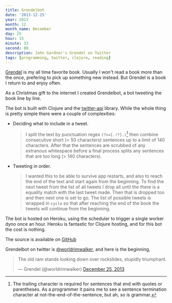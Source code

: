 ```yaml
---
title: Grendelbot
date: '2013-12-25'
year: 2013
month: 12
month_name: December
day: 25
hour: 15
minute: 33
second: 00
description: John Gardner's Grendel on Twitter
tags: [programming, twitter, clojure, reading]
---
```


[Grendel][1] is my all time favorite book. Usually I won't read a book more than the once, prefering to pick up something new instead. But Grendel is a book I return to and enjoy often.

As a Christmas gift to the internet I created Grendelbot, a bot tweeting the book line by line.

The bot is built with Clojure and the [twitter-api](https://github.com/adamwynne/twitter-api "Clojure Twitter API on Github") library. While the whole thing is pretty simple there were a couple of complexities:

*    Deciding what to include in a tweet.

     > I split the text by punctuation regex `(?<=[.!?].)`[^1] then combine consecutive short (< 50 characters) sentences up to a limit of 140 characters. After that the sentences are scrubbed of any extranous whitespace before a final process splits any sentences that are too long (> 140 characters).
*    Tweeting in order.

     > I wanted this to be able to survive app restarts, and also to reach the end of the text and start again from the beginning. To find the next tweet from the list of all tweets I drop all until the there is a equality match with the last tweet made. Then that is dropped too and then next one is set to go.
     > The list of possible tweets is wrapped in `cycle` so that after reaching the end of the book the tweets will continue from the beginning.

The bot is hosted on Heroku, using the scheduler to trigger a single worker dyno once an hour. Heroku is fantastic for Clojure hosting, and for this bot the cost is nothing.

The source is available on [GitHub](https://github.com/danmidwood/grendelbot "Grendelbot source code on GitHub")

Grendelbot on twitter is [@worldrimwalker](https://twitter.com/worldrimwalker "Grendel on Twitter"), and here is the beginning,

<blockquote class="twitter-tweet" lang="en"><p>The old ram stands looking down over rockslides, stupidly triumphant.</p>&mdash; Grendel (@worldrimwalker) <a href="https://twitter.com/worldrimwalker/statuses/415740828595023872">December 25, 2013</a></blockquote>
<script async src="//platform.twitter.com/widgets.js" charset="utf-8"></script>


[^1]: The trailing character is required for sentences that end with quotes or parentheses. As a programmer it pains me to see a sentence termination character at not-the-end-of-the-sentence, but ah, so is grammar.

[1]: http://en.wikipedia.org/wiki/Grendel_(novel) "Grendel on wikipedia"
